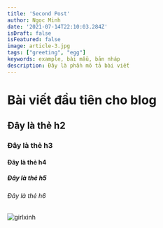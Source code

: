 ```yaml
---
title: 'Second Post'
author: Ngọc Minh
date: '2021-07-14T22:10:03.284Z'
isDraft: false
isFeatured: false
image: article-3.jpg
tags: ["greeting", "egg"]
keywords: example, bài mẫu, bản nháp
description: Đây là phần mô tả bài viết
---
```


# Bài viết đầu tiên cho blog
## Đây là thẻ h2
### Đây là thẻ h3
#### Đây là thẻ h4
##### Đây là thẻ h5
###### Đây là thẻ h6
![girlxinh](/images/contents/blog/image-15.jpg)